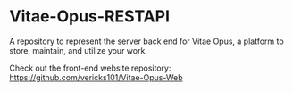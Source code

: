 # Vitae-Opus-RESTAPI
A repository to represent the server back end for Vitae Opus, a platform to store, maintain, and utilize your work.

Check out the front-end website repository: https://github.com/vericks101/Vitae-Opus-Web
